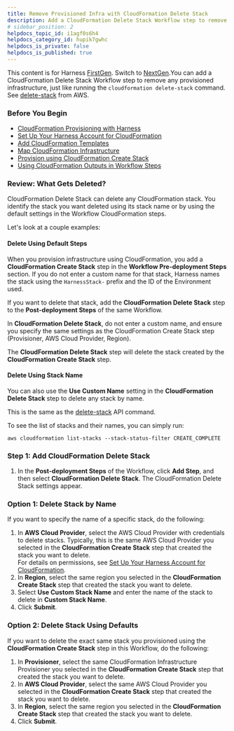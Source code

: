 ```yaml
---
title: Remove Provisioned Infra with CloudFormation Delete Stack
description: Add a CloudFormation Delete Stack Workflow step to remove any provisioned infrastructure.
# sidebar_position: 2
helpdocs_topic_id: i1agf0s6h4
helpdocs_category_id: hupik7gwhc
helpdocs_is_private: false
helpdocs_is_published: true
---
```


This content is for Harness [FirstGen](../../../../getting-started/harness-first-gen-vs-harness-next-gen.md). Switch to [NextGen](https://docs.harness.io/article/vynj4hxt98).You can add a CloudFormation Delete Stack Workflow step to remove any provisioned infrastructure, just like running the `cloudformation delete-stack` command. See [delete-stack](https://docs.aws.amazon.com/cli/latest/reference/cloudformation/delete-stack.html) from AWS.


### Before You Begin

* [CloudFormation Provisioning with Harness](../../concepts-cd/deployment-types/cloud-formation-provisioning-with-harness.md)
* [Set Up Your Harness Account for CloudFormation](cloud-formation-account-setup.md)
* [Add CloudFormation Templates](add-cloud-formation-templates.md)
* [Map CloudFormation Infrastructure](map-cloud-formation-infrastructure.md)
* [Provision using CloudFormation Create Stack](provision-cloudformation-create-stack.md)
* [Using CloudFormation Outputs in Workflow Steps](using-cloudformation-outputs-in-workflow-steps.md)

### Review: What Gets Deleted?

CloudFormation Delete Stack can delete any CloudFormation stack. You identify the stack you want deleted using its stack name or by using the default settings in the Workflow CloudFormation steps.

Let's look at a couple examples:

#### Delete Using Default Steps

When you provision infrastructure using CloudFormation, you add a **CloudFormation Create Stack** step in the **Workflow Pre-deployment Steps** section. If you do not enter a custom name for that stack, Harness names the stack using the `HarnessStack-` prefix and the ID of the Environment used.

If you want to delete that stack, add the **CloudFormation Delete Stack** step to the **Post-deployment Steps** of the same Workflow.

In **CloudFormation Delete Stack**, do not enter a custom name, and ensure you specify the same settings as the CloudFormation Create Stack step (Provisioner, AWS Cloud Provider, Region).

The **CloudFormation Delete Stack** step will delete the stack created by the **CloudFormation Create Stack** step.

#### Delete Using Stack Name

You can also use the **Use Custom Name** setting in the **CloudFormation Delete Stack** step to delete any stack by name.

This is the same as the [delete-stack](https://docs.aws.amazon.com/cli/latest/reference/cloudformation/delete-stack.html) API command.

To see the list of stacks and their names, you can simply run:


```
aws cloudformation list-stacks --stack-status-filter CREATE_COMPLETE
```
### Step 1: Add CloudFormation Delete Stack

1. In the **Post-deployment Steps** of the Workflow, click **Add Step**, and then select **CloudFormation Delete Stack**. The CloudFormation Delete Stack settings appear.

### Option 1: Delete Stack by Name

If you want to specify the name of a specific stack, do the following:

1. In **AWS Cloud Provider**, select the AWS Cloud Provider with credentials to delete stacks. Typically, this is the same AWS Cloud Provider you selected in the **CloudFormation Create Stack** step that created the stack you want to delete.  
   For details on permissions, see [Set Up Your Harness Account for CloudFormation](cloud-formation-account-setup.md).
2. In **Region**, select the same region you selected in the **CloudFormation Create Stack** step that created the stack you want to delete.
3. Select **Use Custom Stack Name** and enter the name of the stack to delete in **Custom Stack Name**.
4. Click **Submit**.

### Option 2: Delete Stack Using Defaults

If you want to delete the exact same stack you provisioned using the **CloudFormation Create Stack** step in this Workflow, do the following:

1. In **Provisioner**, select the same CloudFormation Infrastructure Provisioner you selected in the **CloudFormation Create Stack** step that created the stack you want to delete.
2. In **AWS Cloud Provider**, select the same AWS Cloud Provider you selected in the **CloudFormation Create Stack** step that created the stack you want to delete.
3. In **Region**, select the same region you selected in the **CloudFormation Create Stack** step that created the stack you want to delete.
4. Click **Submit**.

